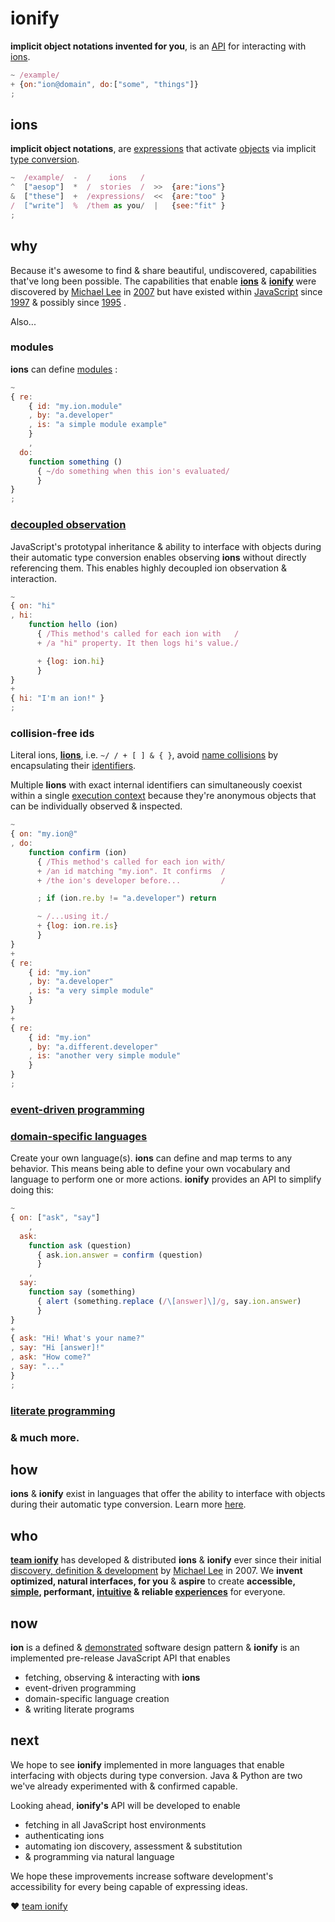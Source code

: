 # ionify

**implicit object notations invented for you**, is an
[API](https://en.wikipedia.org/wiki/API) for interacting with
[ions](https://github.com/ionify/ionify/blob/public/info/ion.md).

```javascript
~ /example/
+ {on:"ion@domain", do:["some", "things"]}
;
```

## ions

**implicit object notations**, are
[expressions](https://en.wikipedia.org/wiki/Expression_(computer_science))
that activate
[objects](https://en.wikipedia.org/wiki/Object_(computer_science)) via implicit
[type conversion](https://en.wikipedia.org/wiki/Type_conversion).

```javascript
~  /example/  -  /    ions   /
^  ["aesop"]  *  /  stories  /  >>  {are:"ions"}
&  ["these"]  +  /expressions/  <<  {are:"too" }
/  ["write"]  %  /them as you/  |   {see:"fit" }
;
```


## why

Because it's awesome to find & share beautiful, undiscovered, capabilities
that've long been possible. The capabilities that enable
**[ions](https://github.com/ionify/ionify/blob/public/info/ion.md)** &
**[ionify](https://github.com/ionify/ionify/)** were discovered by
[Michael Lee](http://twitter.com/iskitz) in
[2007](https://github.com/ionify/ionify/blob/public/info/story.md) but have
existed within [JavaScript](https://en.wikipedia.org/wiki/JavaScript) since
[1997](http://www.ecma-international.org/publications/files/ECMA-ST-ARCH/ECMA-262,%201st%20edition,%20June%201997.pdf)
& possibly since
[1995](https://web.archive.org/web/20070916144913/http://wp.netscape.com/newsref/pr/newsrelease67.html)
.

Also...


### modules

**ions** can define [modules](https://en.wikipedia.org/wiki/Modular_programming)
:

```javascript
~
{ re:
    { id: "my.ion.module"
    , by: "a.developer"
    , is: "a simple module example"
    }
    ,
  do:
    function something ()
      { ~/do something when this ion's evaluated/
      }
}
;
```


### [decoupled observation](https://en.wikipedia.org/wiki/Observer_pattern)

JavaScript's prototypal inheritance & ability to interface with objects during
their automatic type conversion enables observing **ions** without directly
referencing them. This enables highly decoupled ion observation & interaction.

```javascript
~
{ on: "hi"
, hi:
    function hello (ion)
      { /This method's called for each ion with   /
      + /a "hi" property. It then logs hi's value./

      + {log: ion.hi}
      }
}
+
{ hi: "I'm an ion!" }
;
```


### collision-free ids

Literal ions,
[**lions**](https://github.com/ionify/ionify/blob/public/info/ion.md#form),
i.e. `~/ / + [ ] & { }`, avoid
[name collisions](https://en.wikipedia.org/wiki/Name_collision) by encapsulating
their
[identifiers](https://en.m.wikipedia.org/wiki/Identifier#In_computer_languages).

Multiple **lions** with exact internal identifiers can simultaneously coexist
within a single
[execution context](http://www.ecma-international.org/ecma-262/6.0/index.html#sec-execution-contexts)
because they're anonymous objects that can be individually observed & inspected.


```javascript
~
{ on: "my.ion@"
, do:
    function confirm (ion)
      { /This method's called for each ion with/
      + /an id matching "my.ion". It confirms  /
      + /the ion's developer before...         /

      ; if (ion.re.by != "a.developer") return

      ~ /...using it./
      + {log: ion.re.is}
      }
}
+
{ re:
    { id: "my.ion"
    , by: "a.developer"
    , is: "a very simple module"
    }
}
+
{ re:
    { id: "my.ion"
    , by: "a.different.developer"
    , is: "another very simple module"
    }
}
;
```

### [event-driven programming](https://en.wikipedia.org/wiki/Event-driven_programming)


### [domain-specific languages](https://en.wikipedia.org/wiki/Domain-specific_language)

Create your own language(s). **ions** can define and map terms to any behavior. This means
being able to define your own vocabulary and language to perform one or more actions. **ionify** provides an API to simplify doing this:

```javascript
~
{ on: ["ask", "say"]
    ,
  ask:
    function ask (question)
      { ask.ion.answer = confirm (question)
      }
    ,
  say:
    function say (something)
      { alert (something.replace (/\[answer]\]/g, say.ion.answer)
      }
}
+
{ ask: "Hi! What's your name?"
, say: "Hi [answer]!"
, ask: "How come?"
, say: "..."
}
;
```

### [literate programming](https://en.wikipedia.org/wiki/Literate_programming)

### & much more.


## how

**ions** & **ionify** exist in languages that offer  the ability to interface
with objects during their automatic type conversion. Learn more
[here](https://github.com/ionify/ionify/blob/public/info/ion.md).


## who

**[team ionify](https://github.com/orgs/ionify/people)** has developed &
distributed **ions** & **ionify** ever since their initial
[discovery, definition & development](https://github.com/ionify/ionify/blob/public/info/story.md)
by [Michael Lee](http://twitter.com/iskitz) in 2007. We **invent optimized,
natural interfaces, for you** & **aspire** to create **accessible,
[simple](https://rawgit.com/ionified/anemojii-ions.iskitz.net/public/),
performant,
[intuitive](https://github.com/ionified/jeni-ions.iskitz.net/blob/public/jeni.play.js)
& reliable [experiences](http://ionified.net)** for everyone.


## now

**ion** is a defined & [demonstrated](http://ionified.net/) software design
pattern & **ionify** is an implemented pre-release JavaScript API that enables

+ fetching, observing & interacting with **ions**
+ event-driven programming
+ domain-specific language creation
+ & writing literate programs


## next

We hope to see **ionify** implemented in more languages that enable interfacing
with objects during type conversion. Java & Python are two we've already
experimented with & confirmed capable.

Looking ahead, **ionify's** API will be developed to enable

+ fetching in all JavaScript host environments
+ authenticating ions
+ automating ion discovery, assessment & substitution
+ & programming via natural language

We hope these improvements increase software development's accessibility for
every being capable of expressing ideas.

❤️ [team ionify](https://github.com/orgs/ionify/people)